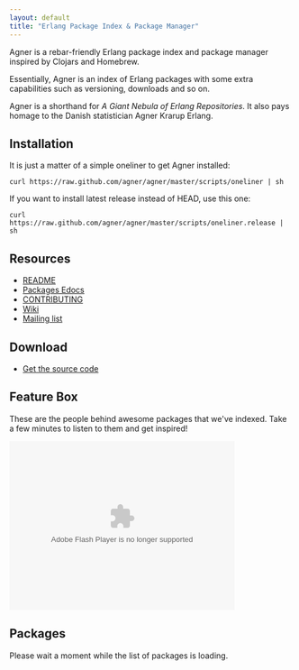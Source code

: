 ```yaml
---
layout: default
title: "Erlang Package Index & Package Manager"
---
```


Agner is a rebar-friendly Erlang package index and package manager inspired by Clojars and
Homebrew.

Essentially, Agner is an index of Erlang packages with some extra
capabilities such as versioning, downloads and so on.

Agner is a shorthand for *A Giant Nebula of Erlang Repositories*. It
also pays homage to the Danish statistician Agner Krarup Erlang.

Installation
------------

It is just a matter of a simple oneliner to get Agner installed:

<pre class="code"><code>curl https://raw.github.com/agner/agner/master/scripts/oneliner | sh</code></pre>

If you want to install latest release instead of HEAD, use this one:

<pre class="code"><code>curl https://raw.github.com/agner/agner/master/scripts/oneliner.release | sh</code></pre>

Resources
---------

* [README](https://github.com/agner/agner#readme)
* [Packages Edocs](http://doc.erlagner.org/)
* [CONTRIBUTING](https://github.com/agner/agner/blob/master/CONTRIBUTING.md)
* [Wiki](https://github.com/agner/agner/wiki)
* [Mailing list](http://groups.google.com/group/agner-erlang)

Download
--------

* [Get the source code](https://github.com/agner/agner)


Feature Box
-----------

These are the people behind awesome packages that we've indexed. Take a few minutes to listen to them and get inspired! 

<object type="application/x-shockwave-flash" width="400" height="300" data="http://vimeo.com/hubnut/?user_id=user6447669&amp;color=00adef&amp;background=000000&amp;fullscreen=1&amp;slideshow=0&amp;stream=channel&amp;id=183961&amp;server=vimeo.com">	<param name="quality" value="best" />		<param name="allowfullscreen" value="true" />		<param name="allowscriptaccess" value="always" />	<param name="scale" value="showAll" />	<param name="movie" value="http://vimeo.com/hubnut/?user_id=user6447669&amp;color=00adef&amp;background=000000&amp;fullscreen=1&amp;slideshow=0&amp;stream=channel&amp;id=183961&amp;server=vimeo.com" /></object>


Packages
--------

Please wait a moment while the list of packages is loading.
